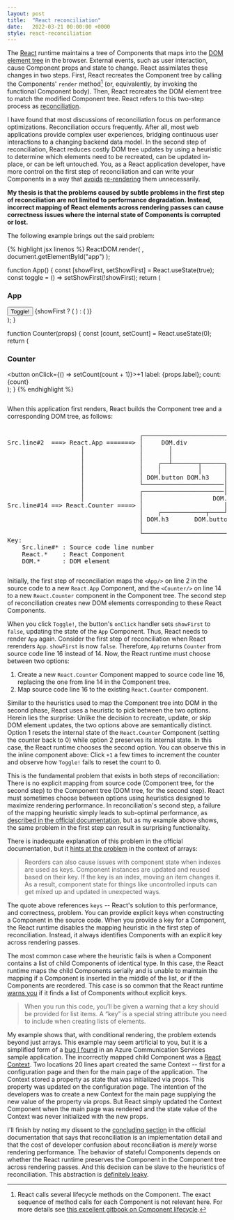 ```yaml
---
layout: post
title:  "React reconciliation"
date:   2022-03-21 00:00:00 +0000
style: react-reconciliation
---
```


The [React] runtime maintains a tree of Components that maps into the [DOM element tree][dom-tree] in the browser. External events, such as user interaction, cause Component props and state to change. React assimilates these changes in two steps. First, React recreates the  Component tree by calling the Components' `render` method[^1] (or, equivalently, by invoking the functional Component body). Then, React recreates the DOM element tree to match the modified Component tree. React refers to this two-step process as [reconciliation].

I have found that most discussions of reconciliation focus on performance optimizations. Reconciliation occurs frequently. After all, most web applications provide complex user experiences, bridging continuous user interactions to a changing backend data model. In the second step of reconciliation, React reduces costly DOM tree updates by using a heuristic to determine which elements need to be recreated, can be updated in-place, or can be left untouched. You, as a React application developer, have more control on the first step of reconciliation and can write your Components in a way that [avoids][why-does-react-rerender] [re-rendering][common-react-mistakes] them unnecessarily.

**My thesis is that the problems caused by subtle problems in the first step of reconciliation are not limited to performance degradation. Instead, incorrect mapping of React elements across rendering passes can cause correctness issues where the internal state of Components is corrupted or lost.**

The following example brings out the said problem:

<p>
{% highlight jsx linenos %}
ReactDOM.render(
  <App />,
  document.getElementById("app")
);

function App() {
  const [showFirst, setShowFirst] = React.useState(true);
  const toggle = () => setShowFirst(!showFirst);
  return (
      <div>
        <h3>App</h3>
        <button onClick={toggle}>Toggle!</button>
        {showFirst ? (
          <Counter label="First" />
        ) : (
          <Counter label="Second" />
        )}
      </div>
    );
}

function Counter(props) {
  const [count, setCount] = React.useState(0);
  return (
    <div>
      <h3>Counter</h3>
      <button onClick={() => setCount(count + 1)}>+1</button>
      label: {props.label}; count: {count}
    </div>
  );
}
{% endhighlight %}

<div style="width: 100%; display: flex; flex-flow: row wrap; justify-content: center;">
  <div id="app"></div>
</div>
</p>

When this application first renders, React builds the Component tree and a corresponding DOM tree, as follows:

<div style="width: 100%; display: flex; flex-flow: row wrap; justify-content: center;">
<pre>
                                    ┌───────────────────────────┐
Src.line#2  ===> React.App =======> │     DOM.div               │
                    │               │       │                   │
                    │               │       │                   │
                    │               │    ┌──┴───────┬──────┐    │
                    │               │    │          │      │    │
                    │               │ DOM.button DOM.h3    │    │
                    │               └──────────────────────│────┘
                    │               ┌──────────────────────│────┐
                    │               │                   DOM.div │
Src.line#14 ==> React.Counter ====> │                      │    │
                                    │    ┌────────────┬────┘    │
                                    │ DOM.h3       DOM.button   │
                                    │                           │
                                    └───────────────────────────┘
Key:
    Src.line#* : Source code line number
    React.*    : React Component
    DOM.*      : DOM element
</pre>
</div>


Initially, the first step of reconciliation maps the `<App/>` on line 2 in the source code to a new `React.App` Component, and the `<Counter/>` on line 14 to a new `React.Counter` component in the Component tree. The second step of reconciliation creates new DOM elements corresponding to these React Components.

When you click `Toggle!`, the button's `onClick` handler sets `showFirst` to `false`, updating the state of the `App` Component. Thus, React needs to render `App` again. Consider the first step of reconciliation when React rerenders  `App`. `showFirst` is now `false`. Therefore, `App` returns `Counter` from source code line 16 instead of 14. Now, the React runtime must choose between two options:

1. Create a new `React.Counter` Component mapped to source code line 16, replacing the one from line 14 in the Component tree.
2. Map source code line 16 to the existing `React.Counter` component.

Similar to the heuristics used to map the Component tree into DOM in the second phase, React uses a heuristic to pick between the two options. Herein lies the surprise: Unlike the decision to recreate, update, or skip DOM element updates, the two options above are semantically distinct. Option 1 resets the internal state of the `React.Counter` Component (setting the counter back to 0) while option 2 preserves its internal state. In this case, the React runtime chooses the second option. You can observe this in the inline component above: Click `+1` a few times to increment the counter and observe how `Toggle!` fails to reset the count to 0.

This is the fundamental problem that exists in both steps of reconciliation: There is no explicit mapping from source code (Component tree, for the second step) to the Component tree (DOM tree, for the second step). React must sometimes choose between options using heuristics designed to maximize rendering performance. In reconciliation's second step, a failure of the mapping heuristic simply leads to sub-optimal performance, as [described in the official documentation][react-docs-recurse-on-children], but as my example above shows, the same problem in the first step can result in surprising functionality.

There is inadequate explanation of this problem in the official documentation, but it [hints at the problem][react-docs-correctness-issue] in the context of arrays:

> Reorders can also cause issues with component state when indexes are used as keys. Component instances are updated and reused based on their key. If the key is an index, moving an item changes it. As a result, component state for things like uncontrolled inputs can get mixed up and updated in unexpected ways.

The quote above references `keys` -- React's solution to this performance, and correctness, problem. You can provide explicit keys when constructing a Component in the source code. When you provide a key for a Component, the React runtime disables the mapping heuristic in the first step of reconciliation. Instead, it always identifies Components with an explicit key across rendering passes.

The most common case where the heuristic fails is when a Component contains a list of child Components of identical type. In this case, the React runtime maps the child Components serially and is unable to maintain the mapping if a Component is inserted in the middle of the list, or if the Components are reordered. This case is so common that the React runtime [warns you][react-docs-list-warning] if it finds a list of Components without explicit keys.

> When you run this code, you’ll be given a warning that a key should be provided for list items. A “key” is a special string attribute you need to include when creating lists of elements.

My example shows that, with conditional rendering, the problem extends beyond just arrays. This example may seem artificial to you, but it is a simplified form of a [bug I found][acs-sample-bug] in an Azure Communication Services sample application. The incorrectly mapped child Component was a [React Context][react-docs-context]. Two locations 20 lines apart created the same Context -- first for a configuration page and then for the main page of the application. The Context stored a property as state that was initialized via props. This property was updated on the configuration page. The intention of the developers was to create a new Context for the main page supplying the new value of the property via props. But React simply updated the Context Component when the main page was rendered and the state value of the Context was never initialized with the new props.

I'll finish by noting my dissent to the [concluding section][react-docs-reconciliation-tradeoff] in the official documentation that says that reconciliation is an implementation detail and that the cost of developer confusion about reconciliation is _merely_ worse rendering performance. The behavior of stateful Components depends on whether the React runtime preserves the Component in the Component tree across rendering passes. And this decision can be slave to the heuristics of reconciliation. This abstraction is [definitely leaky][leaky-abstractions].

[^1]: React calls several lifecycle methods on the Component. The exact sequence of method calls for each Component is not relevant here. For more details see [this excellent gitbook on Component lifecycle][component-lifecycle-gitbook].

[acs-sample-bug]: https://github.com/Azure/communication-ui-sdk/pull/224
[common-react-mistakes]: https://medium.com/strands-tech-corner/3-common-mistakes-that-impede-react-reconciliation-and-updating-processes-8b917ebde61e
[component-lifecycle-gitbook]: https://developmentarc.gitbooks.io/react-indepth/content/life_cycle/introduction.html
[dom-tree]: https://developer.mozilla.org/en-US/docs/Web/API/Document_Object_Model/Introduction
[leaky-abstractions]: https://www.joelonsoftware.com/2002/11/11/the-law-of-leaky-abstractions/
[react-docs-conditional-rendering]: https://reactjs.org/docs/conditional-rendering.html
[react-docs-context]: https://reactjs.org/docs/context.html
[react-docs-correctness-issue]: https://reactjs.org/docs/reconciliation.html#keys
[react-docs-list-warning]: https://reactjs.org/docs/lists-and-keys.html#basic-list-component
[react-docs-reconciliation-tradeoff]: https://reactjs.org/docs/reconciliation.html#tradeoffs
[react-docs-recurse-on-children]: https://reactjs.org/docs/reconciliation.html#recursing-on-children
[React]: https://reactjs.org/
[reconciliation]: https://reactjs.org/docs/reconciliation.html
[why-does-react-rerender]: https://medium.com/@Osterberg/react-component-renders-too-often-2917daabcf5

<!-- Keep in the end for optimal page loading. Can't defer loading React because of how I use it -->

<script crossorigin src="https://unpkg.com/react@17/umd/react.production.min.js"></script>
<script crossorigin src="https://unpkg.com/react-dom@17/umd/react-dom.production.min.js"></script>
<script>
"use strict";
function App() {
  const [showFirst, setShowFirst] = React.useState(true);
  return React.createElement(
    "div",
    {
      style: {
        padding: "1rem",
        border: "1px solid #999",
        width: "20rem",
        display: "flex",
        flexFlow: "column nowrap",
        alignContent: "center",
        gap: "1rem",
      }
    },
    React.createElement("h4", null, "App"),
    React.createElement(
      "button",
      {
        onClick: () => setShowFirst(!showFirst),
        style: {
          minHeight: "1.25rem",
          backgroundColor: "#AAA",
        }
      },
      React.createElement("h4", null, "Toggle!")
    ),
    showFirst
      ? React.createElement(Counter, {
          label: "First"
        })
      : React.createElement(Counter, {
          label: "Second"
        })
  );
}
function Counter(props) {
  const [count, setCount] = React.useState(0);
  return React.createElement(
    "div",
    {
      style: {
        padding: "1rem",
        border: "1px solid #999",
        display: "flex",
        flexFlow: "column nowrap",
        alignContent: "center",
        gap: "1rem",
      }
    },
    React.createElement(
      "h4",
      null,
      "Counter"
    ),
    React.createElement(
      "button",
      {
        onClick: () => setCount(count + 1),
        style: {
          minHeight: "1.25rem",
          backgroundColor: "#AAA",
        }
      },
      React.createElement("h4", null, "+1"),
    ),
    "label: ",
    props.label,
    "; count: ",
    count
  );
}
ReactDOM.render(
  React.createElement(App, null),
  document.getElementById("app")
);

</script>